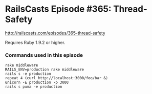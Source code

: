 # RailsCasts Episode #365: Thread-Safety

http://railscasts.com/episodes/365-thread-safety

Requires Ruby 1.9.2 or higher.


### Commands used in this episode

```
rake middleware
RAILS_ENV=production rake middleware
rails s -e production
repeat 4 (curl http://localhost:3000/foo/bar &)
unicorn -E production -p 3000
rails s puma -e production
```
